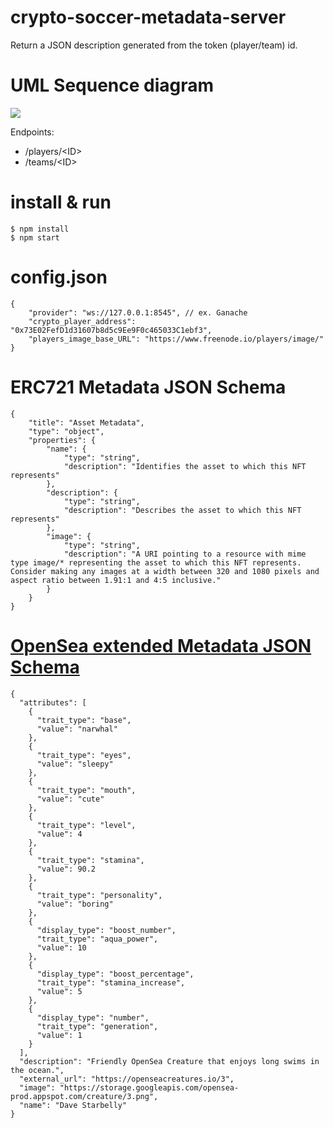 # crypto-soccer-metadata-server
Return a JSON description generated from the token (player/team) id.

# UML Sequence diagram

![](https://www.draw.io/?lightbox=1&highlight=0000ff&edit=_blank&layers=1&nav=1&title=Untitled%20Diagram.xml#R7ZrbdqM2FIafxpfJAoRtfBl7krRdM23WeKaHSxlkrEYgKuQ47tNXAnGSwIfEeFIv5yZooxPan%2F69ER6AWfT6yGCy%2BkIDRAaOFbwOwKeB49iTkSf%2BSctWWRygLCHDgbJVhjn%2BFymjpaxrHKC0UZFTSjhOmkafxjHyecMGGaObZrUlJc1RExgiwzD3ITGtf%2BCAr5TVtqzqxk8Ihys1tDdUNxbQfw4ZXcdqvIEDltlffjuCRV%2BqfrqCAd3UTOB%2BAGaMUp5fRa8zROTiFsuWt3vouFvOm6GYH9JgvIALaPvuwnfGS3dh3Th5Dy%2BQrNVazNg24fSJwC1iqZo13xYrJR4gkZfriHzGS0RwLErTBDEcIY6YuEOU%2BamyTTcrzNE8gb5suhEQCduKR0SUbHEp3MqhaMLKMiEwSfEiG9USFob8NUvxC%2FqK0pweaaVrLkealVRkVaU3UKC6KhfcyvqNsK%2BuCVwgMi3dN6OEyuFjmj1Qyhl9RoVReNXK%2Fso7BSVyiCUmpFbzIfuTdvFUDzDCRO6K3xELYAyVWe0A21HltoEgwWEsbL5wbbaIpq%2BV%2B18Q4%2Bi1ZlK%2Bf0RUOIBtRRV1t9xwaqN6qripQV8wv6rxbo%2BUEaqNFpZdV7CJC8XbgewVk6nBZ%2FBWoyShOObZ%2BMPpYPhJw44yvqIhjSGpg1fBYF06DJ1b%2B2A63GEDjpKEBh0mHL2wAQw0RJ8wgBxKPhATT3XVpo%2BM49HaBJy3aZMz7kWbTACv2nQ6bQLH0qFrUysdJhyTPthwDTRwJBPMqzD9H1g8Wphc8DZhAr0Ik2fA91uC4jmCV%2BouiroSqSOpc60%2BqJtco2GP0dA7Fo43ZuolRO9hg%2FBf507qfGERDJznX%2F6JhktwY7sGDygI0VwVK5ffV1bN5TV%2B%2Fkacb9ViwzWnUj%2FKHj5Tmqh6%2BZhyoMYma9l3KV0zH3XleopuDlmIunw0aXcIQwRyIXaN0dqWN2t6xxjc1iqojVL1%2FCQNtfd1tykCrqsd7xxXX1zkM6gcXT7KG9PkqzD80NRk3BSCMuXYIwSn0AGTBdtggYuljb9%2F%2FXkXE%2FJpsQ%2FJnVqfBeWcRuIGioM7ebYrbYT6z5lJTPJP5fGs8NdB7j%2FQdXXJQmRBN3W1ygziRjHfXR7cKTeHqE3hNE3b3qs%2FpmBoL922%2FsKUP4lqpcHxTu0AQ4OXAKcJ5P7qVLychgrT8ftjm8iBX8rMtsTWbmB763ijwlBTvBzuV8yzFrcW8FQ5bwRE8M%2FLeptOHHeiBtzzoDacNLXK8ZyDUNvfEdCYzR%2FX6OjY4DsaWq0T7pqXXh84pw2%2BrYmXGW7PkHcFMF2VcJ8qCbM%2BahJWaqLGWxcHe%2Br3w4F5JtVyXj4iYmGnC3kV8tJ1NXZE2sGbSDD5Eg%2Brt3szgzPyGl2gIxwEGXcdalx9My1mZCRA5ZdfNZNBGbfqmHVvkM4Eyrp1R3ZTTm7ccV5%2Bb2gFWmrW7IAulyl6b0xtfeLhj5CEE6nAQbkR6CU%2BAVeX%2B37Civ6dozij7pKTPfX7kZORISeP999OIxcCInUuaNfUg6Alb9EOLgGbiqTQx3H4LaNNSN0OnTCA6%2F4Wrh2iOC3vTm7bIUpfZyjexYRycK5QbsbekZaD9ZQb6u9NYE9OsKd%2BP5vYPJvRv1P1kxB8mB3uaKcjtrnDvXPu8GL8yw3NH%2BKUFOyJqHvq97MZW07HLi6kAu3nZW3HkWcNqbZ5xJRJ4G0Shxevfl5T%2FVx7ZDhjfBpniGL1E9Z8w1Q%2FFAb3%2FwE%3D)

Endpoints:
* /players/\<ID>
* /teams/\<ID>
  
# install & run
``` 
$ npm install
$ npm start
```

# config.json
```
{
    "provider": "ws://127.0.0.1:8545", // ex. Ganache
    "crypto_player_address": "0x73E02FefD1d31607b8d5c9Ee9F0c465033C1ebf3", 
    "players_image_base_URL": "https://www.freenode.io/players/image/"
}
```

# ERC721 Metadata JSON Schema 
```
{
    "title": "Asset Metadata",
    "type": "object",
    "properties": {
        "name": {
            "type": "string",
            "description": "Identifies the asset to which this NFT represents"
        },
        "description": {
            "type": "string",
            "description": "Describes the asset to which this NFT represents"
        },
        "image": {
            "type": "string",
            "description": "A URI pointing to a resource with mime type image/* representing the asset to which this NFT represents. Consider making any images at a width between 320 and 1080 pixels and aspect ratio between 1.91:1 and 4:5 inclusive."
        }
    }
}
```

# [OpenSea extended Metadata JSON Schema](https://docs.opensea.io/docs/2-adding-metadata)
```
{
  "attributes": [
    {
      "trait_type": "base", 
      "value": "narwhal"
    }, 
    {
      "trait_type": "eyes", 
      "value": "sleepy"
    }, 
    {
      "trait_type": "mouth", 
      "value": "cute"
    }, 
    {
      "trait_type": "level", 
      "value": 4
    }, 
    {
      "trait_type": "stamina", 
      "value": 90.2
    }, 
    {
      "trait_type": "personality", 
      "value": "boring"
    }, 
    {
      "display_type": "boost_number", 
      "trait_type": "aqua_power", 
      "value": 10
    }, 
    {
      "display_type": "boost_percentage", 
      "trait_type": "stamina_increase", 
      "value": 5
    }, 
    {
      "display_type": "number", 
      "trait_type": "generation", 
      "value": 1
    }
  ], 
  "description": "Friendly OpenSea Creature that enjoys long swims in the ocean.", 
  "external_url": "https://openseacreatures.io/3", 
  "image": "https://storage.googleapis.com/opensea-prod.appspot.com/creature/3.png", 
  "name": "Dave Starbelly"
}
```

